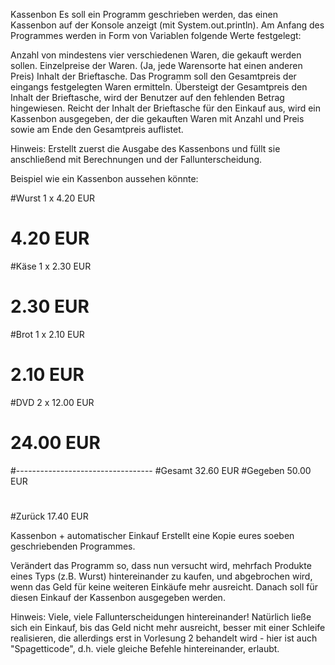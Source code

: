 Kassenbon
Es soll ein Programm geschrieben werden, das einen Kassenbon auf der Konsole anzeigt (mit System.out.println). 
Am Anfang des Programmes werden in Form von Variablen folgende Werte festgelegt:

Anzahl von mindestens vier verschiedenen Waren, die gekauft werden sollen.
Einzelpreise der Waren. (Ja, jede Warensorte hat einen anderen Preis)
Inhalt der Brieftasche.
Das Programm soll den Gesamtpreis der eingangs festgelegten Waren ermitteln. 
Übersteigt der Gesamtpreis den Inhalt der Brieftasche, wird der Benutzer auf den fehlenden Betrag hingewiesen. 
Reicht der Inhalt der Brieftasche für den Einkauf aus, wird ein Kassenbon ausgegeben, 
der die gekauften Waren mit Anzahl und Preis sowie am Ende den Gesamtpreis auflistet.

Hinweis: Erstellt zuerst die Ausgabe des Kassenbons und füllt sie anschließend mit Berechnungen und der Fallunterscheidung.


Beispiel wie ein Kassenbon aussehen könnte:

#Wurst      1 x  4.20 EUR
#                          4.20 EUR
#Käse       1 x  2.30 EUR
#                          2.30 EUR
#Brot       1 x  2.10 EUR
#                          2.10 EUR
#DVD        2 x 12.00 EUR
#                         24.00 EUR
#----------------------------------
#Gesamt                   32.60 EUR
#Gegeben                  50.00 EUR
#
#Zurück                   17.40 EUR

Kassenbon + automatischer Einkauf
Erstellt eine Kopie eures soeben geschriebenden Programmes.

Verändert das Programm so, dass nun versucht wird, mehrfach Produkte eines Typs (z.B. Wurst) hintereinander zu kaufen, 
und abgebrochen wird, wenn das Geld für keine weiteren Einkäufe mehr ausreicht. Danach soll für diesen Einkauf der Kassenbon ausgegeben werden.

Hinweis: Viele, viele Fallunterscheidungen hintereinander! 
Natürlich ließe sich ein Einkauf, bis das Geld nicht mehr ausreicht, 
besser mit einer Schleife realisieren, die allerdings erst in Vorlesung 2 behandelt wird - 
hier ist auch "Spagetticode", d.h. viele gleiche Befehle hintereinander, erlaubt.